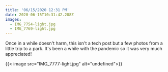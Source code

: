 ```yaml
---
title: '06/15/2020 12:31 PM'
date: 2020-06-15T10:31:42.288Z
images:
  - IMG_7754-light.jpg
  - IMG_7769-light.jpg
---
```

Once in a while doesn't harm, this isn't a tech post but a few photos from a little trip to a park. It's been a while with the pandemic so it was very much appreciated!

{{< image src="IMG_7777-light.jpg" alt="undefined">}}
